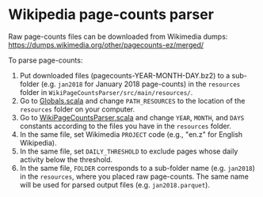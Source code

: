 # Wikipedia page-counts parser

Raw page-counts files can be downloaded from Wikimedia dumps: https://dumps.wikimedia.org/other/pagecounts-ez/merged/

To parse page-counts:
1. Put downloaded files (pagecounts-YEAR-MONTH-DAY.bz2) to a sub-folder (e.g. ```jan2018``` for January 2018 page-counts) in the ```resources``` folder in ```WikiPageCountsParser/src/main/resources/```.
2. Go to [Globals.scala](https://github.com/epfl-lts2/wiki-explorer/blob/master/spark/WikiPageCountsParser/src/main/scala/ch/epfl/lts2/Globals.scala) and change ```PATH_RESOURCES``` to the location of the ```resources``` folder on your computer.
3. Go to [WikiPageCountsParser.scala](https://github.com/epfl-lts2/wiki-explorer/blob/master/spark/WikiPageCountsParser/src/main/scala/WikiPageCountsParser.scala) and change ```YEAR```, ```MONTH```, and ```DAYS``` constants according to the files you have in the ```resources``` folder.
4. In the same file, set Wikimedia ```PROJECT``` code (e.g., "en.z" for English Wikipedia).
5. In the same file, set ```DAILY_THRESHOLD``` to exclude pages whose daily activity below the threshold.
6. In the same file, ```FOLDER``` corresponds to a sub-folder name (e.g. ```jan2018```) in the ```resources```, where you placed raw page-counts. The same name will be used for parsed output files (e.g. ```jan2018.parquet```).
